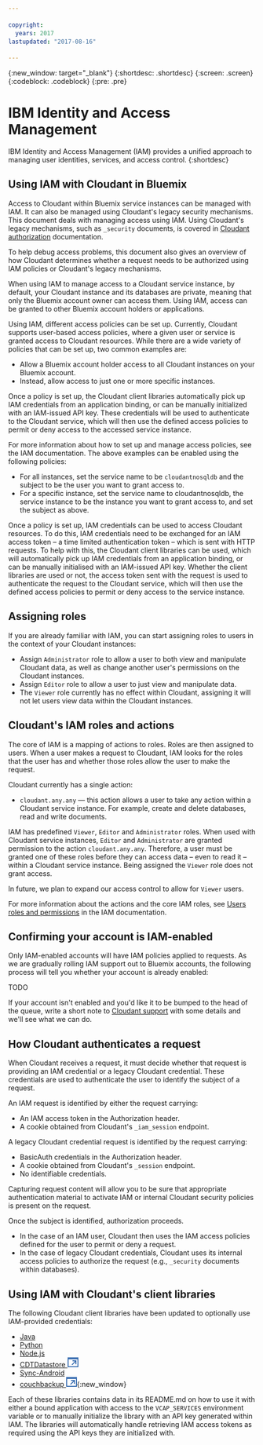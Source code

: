 ```yaml
---

copyright:
  years: 2017
lastupdated: "2017-08-16"

---
```


{:new_window: target="_blank"}
{:shortdesc: .shortdesc}
{:screen: .screen}
{:codeblock: .codeblock}
{:pre: .pre}

<!-- Acrolinx: 2017-MM-DD -->

# IBM Identity and Access Management

IBM Identity and Access Management (IAM) provides a unified approach to managing
user identities,
services,
and access control.
{:shortdesc}


## Using IAM with Cloudant in Bluemix

Access to Cloudant within Bluemix service instances can be managed with IAM. It can also be managed using Cloudant's legacy security mechanisms. 
This document deals with managing access using IAM. Using Cloudant's legacy mechanisms, such as `_security` documents, is covered in 
[Cloudant authorization](../api/authorization.html) documentation.

To help debug access problems, this document also gives an overview of how Cloudant determines whether a request needs to be authorized 
using IAM policies or Cloudant's legacy mechanisms.

When using IAM to manage access to a Cloudant service instance, by default, your Cloudant instance and its databases are private, 
meaning that only the Bluemix account owner can access them. Using IAM, access can be granted to other Bluemix account holders or 
applications.

Using IAM, different access policies can be set up. Currently, Cloudant supports user-based access policies, where a given user or
service is granted access to Cloudant resources. While there are a wide variety of policies that can be set up, two common 
examples are:

- Allow a Bluemix account holder access to all Cloudant instances on your Bluemix account.
- Instead, allow access to just one or more specific instances.

Once a policy is set up, the Cloudant client libraries automatically pick up IAM credentials from an application binding, or can be manually 
initialized with an IAM-issued API key. These credentials will be used to authenticate to the Cloudant service, which will then use the 
defined access policies to permit or deny access to the accessed service instance. 

For more information about how to set up and manage access policies, see the IAM documentation. The above examples can be enabled 
using the following policies:

- For all instances, set the service name to be `cloudantnosqldb` and the subject to be the user you want to grant access to.
- For a specific instance, set the service name to cloudantnosqldb, the service instance to be the instance you want to grant access to, and set the subject as above.

Once a policy is set up, IAM credentials can be used to access Cloudant resources. To do this, IAM credentials need to be exchanged 
for an IAM access token – a time limited authentication 
token – which is sent with HTTP requests. To help with this, the Cloudant client libraries can be used, which will automatically 
pick up IAM credentials from an application binding, or can be manually initialised with an IAM-issued API key. Whether the client 
libraries are used or not, the access token sent with the request is used to authenticate the request to the Cloudant service, which 
will then use the defined access policies to permit or deny access to the service instance.

## Assigning roles 

If you are already familiar with IAM, you can start assigning roles to users in the context of your Cloudant instances:

- Assign `Administrator` role to allow a user to both view and manipulate Cloudant data, as well as change another user's permissions on the Cloudant instances.
- Assign `Editor` role to allow a user to just view and manipulate data.
- The `Viewer` role currently has no effect within Cloudant, assigning it will not let users view data within the Cloudant instances.

## Cloudant's IAM roles and actions

The core of IAM is a mapping of actions to roles. Roles are then assigned to users. When a user makes a request to Cloudant, IAM looks 
for the roles that the user has and whether those roles allow the user to make the request.

Cloudant currently has a single action:

- `cloudant.any.any` — this action allows a user to take any action within a Cloudant service instance. For example, create and delete databases, read and write documents.

IAM has predefined `Viewer`, `Editor` and `Administrator` roles. When used with Cloudant service instances, `Editor` and `Administrator`
are granted permission to the action `cloudant.any.any`. Therefore, a user must be granted one of these roles before they can access data – 
even to read it – within a Cloudant service instance. Being assigned the `Viewer` role does not grant access.

In future, we plan to expand our access control to allow for `Viewer` users.

For more information about the actions and the core IAM roles, see [Users roles and permissions](https://console.bluemix.net/docs/iam/users_roles.html#userroles) in the IAM documentation.

## Confirming your account is IAM-enabled

Only IAM-enabled accounts will have IAM policies applied to requests. As we are gradually rolling IAM support out to Bluemix accounts, the 
following process will tell 
you whether your account is already enabled:

TODO

If your account isn't enabled and you'd like it to be bumped to the head of the queue, write a short note to [Cloudant support](support@cloudant.com) with some 
details and we'll see what we can do.

## How Cloudant authenticates a request

When Cloudant receives a request, it must decide whether that request is providing an IAM credential or a legacy Cloudant credential. These 
credentials are used 
to authenticate the user to identify the subject of a request.

An IAM request is identified by either the request carrying:

- An IAM access token in the Authorization header.
- A cookie obtained from Cloudant's `_iam_session` endpoint.

A legacy Cloudant credential request is identified by the request carrying:

- BasicAuth credentials in the Authorization header.
- A cookie obtained from Cloudant's `_session` endpoint.
- No identifiable credentials.

Capturing request content will allow you to be sure that appropriate authentication material to activate IAM or internal Cloudant security 
policies is present on the request.

Once the subject is identified, authorization proceeds.

- In the case of an IAM user, Cloudant then uses the IAM access policies defined for the user to permit or deny a request.
- In the case of legacy Cloudant credentials, Cloudant uses its internal access policies to authorize the request (e.g., `_security` documents within databases).

## Using IAM with Cloudant's client libraries

The following Cloudant client libraries have been updated to optionally use IAM-provided credentials:

- [Java](../libraries/supported.html#java)
- [Python](../libraries/supported.html#python)
- [Node.js](../libraries/supported.html#node-js)
- [CDTDatastore ![External link icon](../images/launch-glyph.svg "External link icon")](https://github.com/cloudant/CDTDatastore)
- [Sync-Android](https://github.com/cloudant/sync-android)
- [couchbackup ![External link icon](../images/launch-glyph.svg "External link icon")](https://www.npmjs.com/package/@cloudant/couchbackup){:new_window}

Each of these libraries contains data in its README.md on how to use it with either a bound application with access to the `VCAP_SERVICES` environment 
variable or to manually initialize the library with an API key generated within IAM. The libraries will automatically handle retrieving IAM access 
tokens as required using the API keys they are initialized with.
